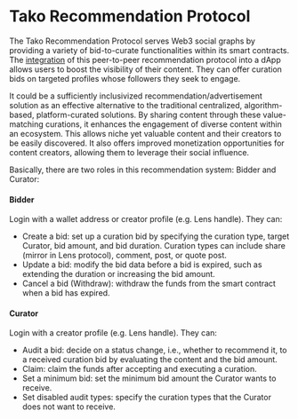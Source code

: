 # Tako Recommendation Protocol

The Tako Recommendation Protocol serves Web3 social graphs by providing a variety of bid-to-curate functionalities within its smart contracts. The [integration](../integration/tako-recommendation-protocol/) of this peer-to-peer recommendation protocol into a dApp allows users to boost the visibility of their content. They can offer curation bids on targeted profiles whose followers they seek to engage.

It could be a sufficiently inclusivized recommendation/advertisement solution as an effective alternative to the traditional centralized, algorithm-based, platform-curated solutions. By sharing content through these value-matching curations, it enhances the engagement of diverse content within an ecosystem. This allows niche yet valuable content and their creators to be easily discovered. It also offers improved monetization opportunities for content creators, allowing them to leverage their social influence.

Basically, there are two roles in this recommendation system: Bidder and Curator:

#### Bidder

Login with a wallet address or creator profile (e.g. Lens handle). They can:

* Create a bid: set up a curation bid by specifying the curation type, target Curator, bid amount, and bid duration. Curation types can include share (mirror in Lens protocol), comment, post, or quote post.
* Update a bid: modify the bid data before a bid is expired, such as extending the duration or increasing the bid amount.
* Cancel a bid (Withdraw): withdraw the funds from the smart contract when a bid has expired.

#### Curator

Login with a creator profile (e.g. Lens handle). They can:

* Audit a bid: decide on a status change, i.e., whether to recommend it, to a received curation bid by evaluating the content and the bid amount.
* Claim: claim the funds after accepting and executing a curation.
* Set a minimum bid: set the minimum bid amount the Curator wants to receive.
* Set disabled audit types: specify the curation types that the Curator does not want to receive.
